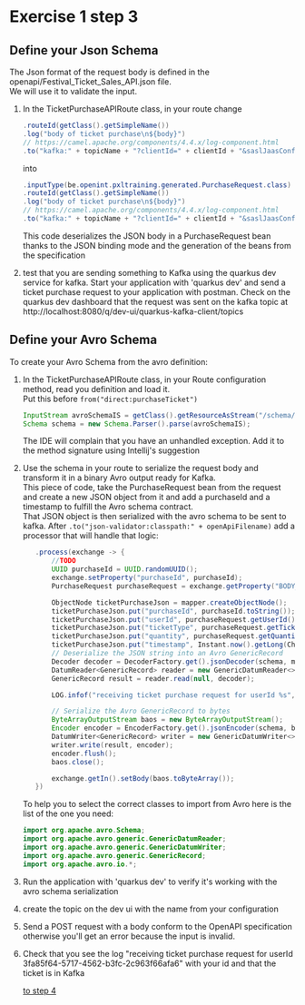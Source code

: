 # Exercise 1 step 3

## Define your Json Schema

The Json format of the request body is defined in the openapi/Festival_Ticket_Sales_API.json file.  
We will use it to validate the input.  


1. In the TicketPurchaseAPIRoute class, in your route change
   ```java
   .routeId(getClass().getSimpleName())
   .log("body of ticket purchase\n${body}")
   // https://camel.apache.org/components/4.4.x/log-component.html
   .to("kafka:" + topicName + "?clientId=" + clientId + "&saslJaasConfig=" + saslJaasConfig);
   ```
   into
   ```java
   .inputType(be.openint.pxltraining.generated.PurchaseRequest.class)
   .routeId(getClass().getSimpleName())
   .log("body of ticket purchase\n${body}")
   // https://camel.apache.org/components/4.4.x/log-component.html
   .to("kafka:" + topicName + "?clientId=" + clientId + "&saslJaasConfig=" + saslJaasConfig);
   ``` 
   This code deserializes the JSON body in a PurchaseRequest bean thanks to the JSON binding mode and the generation 
   of the beans from the specification

   
2. test that you are sending something to Kafka using the quarkus dev service for kafka.
   Start your application with 'quarkus dev' and send a ticket purchase request to your application with postman.
   Check on the quarkus dev dashboard that the request was sent on the kafka topic at http://localhost:8080/q/dev-ui/quarkus-kafka-client/topics

## Define your Avro Schema

To create your Avro Schema from the avro definition:
1. In the TicketPurchaseAPIRoute class, in your Route configuration method, read you definition and load it.  
   Put this before `from("direct:purchaseTicket")`
   ```java
   InputStream avroSchemaIS = getClass().getResourceAsStream("/schema/schema-ticketPurchase.avsc");
   Schema schema = new Schema.Parser().parse(avroSchemaIS);
   ```
   The IDE will complain that you have an unhandled exception.  Add it to the method signature using Intellij's suggestion
2. Use the schema in your route to serialize the request body and transform it in a binary Avro output ready for Kafka.  
   This piece of code, take the PurchaseRequest bean from the request and create a new JSON object from it and add a 
   purchaseId and a timestamp to fulfill the Avro schema contract.  
   That JSON object is then serialized with the avro schema to be sent to kafka.
   After `.to("json-validator:classpath:" + openApiFilename)` add a processor that will handle that logic:  
   ```java
      .process(exchange -> {
          //TODO
          UUID purchaseId = UUID.randomUUID();
          exchange.setProperty("purchaseId", purchaseId);
          PurchaseRequest purchaseRequest = exchange.getProperty("BODY_POJO", PurchaseRequest.class);

          ObjectNode ticketPurchaseJson = mapper.createObjectNode();
          ticketPurchaseJson.put("purchaseId", purchaseId.toString());
          ticketPurchaseJson.put("userId", purchaseRequest.getUserId().toString());
          ticketPurchaseJson.put("ticketType", purchaseRequest.getTicketType().getValue());
          ticketPurchaseJson.put("quantity", purchaseRequest.getQuantity());
          ticketPurchaseJson.put("timestamp", Instant.now().getLong(ChronoField.INSTANT_SECONDS));
          // Deserialize the JSON string into an Avro GenericRecord
          Decoder decoder = DecoderFactory.get().jsonDecoder(schema, mapper.writeValueAsString(ticketPurchaseJson));
          DatumReader<GenericRecord> reader = new GenericDatumReader<>(schema);
          GenericRecord result = reader.read(null, decoder);

          LOG.infof("receiving ticket purchase request for userId %s", purchaseRequest.getUserId().toString());

          // Serialize the Avro GenericRecord to bytes
          ByteArrayOutputStream baos = new ByteArrayOutputStream();
          Encoder encoder = EncoderFactory.get().jsonEncoder(schema, baos);
          DatumWriter<GenericRecord> writer = new GenericDatumWriter<>(schema);
          writer.write(result, encoder);
          encoder.flush();
          baos.close();

          exchange.getIn().setBody(baos.toByteArray());
      })
   ```  
   To help you to select the correct classes to import from Avro here is the list of the one you need:
   ```java
   import org.apache.avro.Schema;
   import org.apache.avro.generic.GenericDatumReader;
   import org.apache.avro.generic.GenericDatumWriter;
   import org.apache.avro.generic.GenericRecord;
   import org.apache.avro.io.*;
   ```
3. Run the application with 'quarkus dev' to verify it's working with the avro schema serialization
4. create the topic on the dev ui with the name from your configuration
5. Send a POST request with a body conform to the OpenAPI specification otherwise you'll get an error because the input is invalid.
6. Check that you see the log "receiving ticket purchase request for userId 3fa85f64-5717-4562-b3fc-2c963f66afa6" with your id and that the ticket is in Kafka
   
    [to step 4](exercise-1-step-4) 